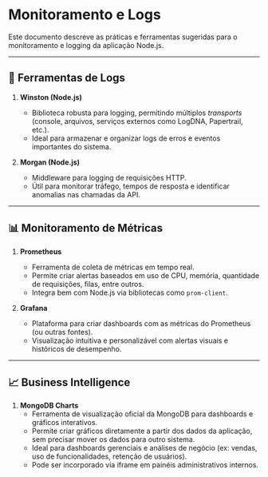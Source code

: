 
# Monitoramento e Logs

Este documento descreve as práticas e ferramentas sugeridas para o monitoramento e logging da aplicação Node.js.

---

## 📝 Ferramentas de Logs

1. **Winston (Node.js)**
   - Biblioteca robusta para logging, permitindo múltiplos *transports* (console, arquivos, serviços externos como LogDNA, Papertrail, etc.).
   - Ideal para armazenar e organizar logs de erros e eventos importantes do sistema.

2. **Morgan (Node.js)**
   - Middleware para logging de requisições HTTP.
   - Útil para monitorar tráfego, tempos de resposta e identificar anomalias nas chamadas da API.

---

## 📊 Monitoramento de Métricas

1. **Prometheus**
   - Ferramenta de coleta de métricas em tempo real.
   - Permite criar alertas baseados em uso de CPU, memória, quantidade de requisições, filas, entre outros.
   - Integra bem com Node.js via bibliotecas como `prom-client`.

2. **Grafana**
   - Plataforma para criar dashboards com as métricas do Prometheus (ou outras fontes).
   - Visualização intuitiva e personalizável com alertas visuais e históricos de desempenho.

---

## 📈 Business Intelligence

1. **MongoDB Charts**
   - Ferramenta de visualização oficial da MongoDB para dashboards e gráficos interativos.
   - Permite criar gráficos diretamente a partir dos dados da aplicação, sem precisar mover os dados para outro sistema.
   - Ideal para dashboards gerenciais e análises de negócio (ex: vendas, uso de funcionalidades, retenção de usuários).
   - Pode ser incorporado via iframe em painéis administrativos internos.
